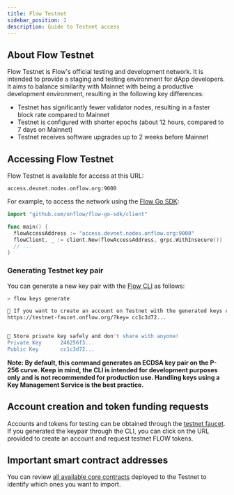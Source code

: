 ```yaml
---
title: Flow Testnet
sidebar_position: 2
description: Guide to Testnet access
---
```


## About Flow Testnet
Flow Testnet is Flow's official testing and development network. It is intended to provide a staging and testing environment for dApp developers. 
It aims to balance similarity with Mainnet with being a productive development environment, resulting in the following key differences:
- Testnet has significantly fewer validator nodes, resulting in a faster block rate compared to Mainnet
- Testnet is configured with shorter epochs (about 12 hours, compared to 7 days on Mainnet)
- Testnet receives software upgrades up to 2 weeks before Mainnet

## Accessing Flow Testnet

Flow Testnet is available for access at this URL:

```
access.devnet.nodes.onflow.org:9000
```

For example, to access the network using the [Flow Go SDK](https://github.com/onflow/flow-go-sdk):

```go
import "github.com/onflow/flow-go-sdk/client"

func main() {
  flowAccessAddress := "access.devnet.nodes.onflow.org:9000"
  flowClient, _ := client.New(flowAccessAddress, grpc.WithInsecure())
  // ...
}
```

### Generating Testnet key pair

You can generate a new key pair with the [Flow CLI](https://github.com/onflow/flow-cli) as follows:

```sh
> flow keys generate

🙏 If you want to create an account on Testnet with the generated keys use this link:
https://testnet-faucet.onflow.org/?key= cc1c3d72...


🔴️ Store private key safely and don't share with anyone!
Private Key      246256f3...
Public Key       cc1c3d72...
```

**Note: By default, this command generates an ECDSA key pair on the P-256 curve. Keep in mind, the CLI is intended for development purposes only and is not recommended for production use. Handling keys using a Key Management Service is the best practice.**

## Account creation and token funding requests

Accounts and tokens for testing can be obtained through the [testnet faucet](https://testnet-faucet.onflow.org/). If you generated the keypair through the CLI, you can click on the URL provided to create an account and request testnet FLOW tokens.

## Important smart contract addresses

You can review [all available core contracts](../../build/core-contracts/index.md) deployed to the Testnet to identify which ones you want to import.
